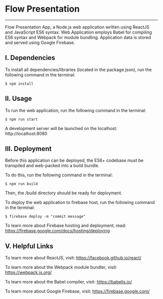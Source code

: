 # Flow Presentation
--------------------------
Flow Presentation App, a Node.js web application written using ReactJS and JavaScript ES6 syntax. Web Application employs Babel for compiling ES6 syntax and Webpack for module bundling. Application data is stored and served using Google Firebase.

## I. Dependencies

To install all dependencies/libraries (located in the package.json), run the following command in the terminal:

    $ npm install

## II. Usage

To run the web application, run the following command in the terminal:

    $ npm run start

A development server will be launched on the localhost: http://localhost:8080

## III. Deployment

Before this application can be deployed, the ES6+ codebase must be transpiled and web-packed into a build bundle.

To do this, run the following command in the terminal:

    $ npm run build

Then, the /build directory should be ready for deployment.

To deploy the web application to firebase host, run the following command in the terminal:

    $ firebase deploy -m "commit message"

To learn more about Firebase hosting and deployment, read: https://firebase.google.com/docs/hosting/deploying

## V. Helpful Links

To learn more about ReactJS, visit: https://facebook.github.io/react/

To learn more about the Webpack module bundler, visit:
https://webpack.js.org/

To learn more about the Babel compiler, visit:
https://babeljs.io/

To learn more about Google Firebase, visit:
https://firebase.google.com/
